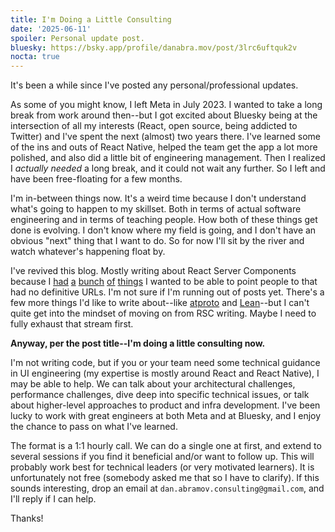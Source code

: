 ```yaml
---
title: I'm Doing a Little Consulting
date: '2025-06-11'
spoiler: Personal update post.
bluesky: https://bsky.app/profile/danabra.mov/post/3lrc6uftquk2v
nocta: true
---
```


It's been a while since I've posted any personal/professional updates.

As some of you might know, I left Meta in July 2023. I wanted to take a long break from work around then--but I got excited about Bluesky being at the intersection of all my interests (React, open source, being addicted to Twitter) and I've spent the next (almost) two years there. I've learned some of the ins and outs of React Native, helped the team get the app a lot more polished, and also did a little bit of engineering management. Then I realized I *actually needed* a long break, and it could not wait any further. So I left and have been free-floating for a few months.

I'm in-between things now. It's a weird time because I don't understand what's going to happen to my skillset. Both in terms of actual software engineering and in terms of teaching people. How both of these things get done is evolving. I don't know where my field is going, and I don't have an obvious "next" thing that I want to do. So for now I'll sit by the river and watch whatever's happening float by.

I've revived this blog. Mostly writing about React Server Components because I [had](/jsx-over-the-wire/) [a](/impossible-components/) [bunch](/what-does-use-client-do/) [of](/one-roundtrip-per-navigation/) [things](/progressive-json/) I wanted to be able to point people to that had no definitive URLs. I'm not sure if I'm running out of posts yet. There's a few more things I'd like to write about--like [atproto](http://atproto.com/) and [Lean](https://leanprover-community.github.io/)--but I can't quite get into the mindset of moving on from RSC writing. Maybe I need to fully exhaust that stream first.

**Anyway, per the post title--I'm doing a little consulting now.**

I'm not writing code, but if you or your team need some technical guidance in UI engineering (my expertise is mostly around React and React Native), I may be able to help. We can talk about your architectural challenges, performance challenges, dive deep into specific technical issues, or talk about higher-level approaches to product and infra development. I've been lucky to work with great engineers at both Meta and at Bluesky, and I enjoy the chance to pass on what I've learned.

The format is a 1:1 hourly call. We can do a single one at first, and extend to several sessions if you find it beneficial and/or want to follow up. This will probably work best for technical leaders (or very motivated learners). It is unfortunately not free (somebody asked me that so I have to clarify). If this sounds interesting, drop an email at `dan.abramov.consulting@gmail.com`, and I'll reply if I can help.

Thanks!

